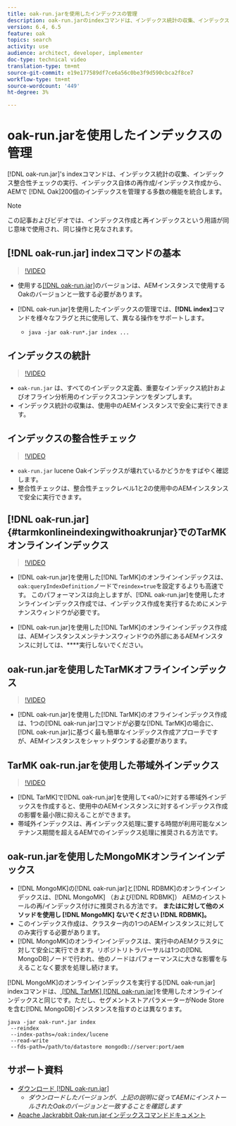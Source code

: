 ```yaml
---
title: oak-run.jarを使用したインデックスの管理
description: oak-run.jarのindexコマンドは、インデックス統計の収集、インデックス整合性チェックの実行、インデックス自体の再インデックス作成から、AEMでOakインデックスを管理する多数の機能を統合します。
version: 6.4, 6.5
feature: oak
topics: search
activity: use
audience: architect, developer, implementer
doc-type: technical video
translation-type: tm+mt
source-git-commit: e19e177589df7ce6a56c0be3f9d590cbca2f8ce7
workflow-type: tm+mt
source-wordcount: '449'
ht-degree: 3%

---
```



# oak-run.jarを使用したインデックスの管理

[!DNL oak-run.jar]&#39;s indexコマンドは、インデックス統計の収集、インデックス整合性チェックの実行、インデックス自体の再作成/インデックス作成から、AEMで [!DNL Oak]200個のインデックスを管理する多数の機能を統合します。

>[!NOTE]
>
>この記事およびビデオでは、インデックス作成と再インデックスという用語が同じ意味で使用され、同じ操作と見なされます。

## [!DNL oak-run.jar] indexコマンドの基本

>[!VIDEO](https://video.tv.adobe.com/v/21475/?quality=9&learn=on)

* 使用する[[!DNL oak-run.jar]](https://repository.apache.org/service/local/artifact/maven/redirect?r=releases&amp;g=org.apache.jackrabbit&amp;a=oak-run&amp;v=1.8.0)のバージョンは、AEMインスタンスで使用するOakのバージョンと一致する必要があります。
* [!DNL oak-run.jar]を使用したインデックスの管理では、**[!DNL index]**&#x200B;コマンドを様々なフラグと共に使用して、異なる操作をサポートします。

   * `java -jar oak-run*.jar index ...`

## インデックスの統計

>[!VIDEO](https://video.tv.adobe.com/v/21477/?quality=12&learn=on)

* `oak-run.jar` は、すべてのインデックス定義、重要なインデックス統計およびオフライン分析用のインデックスコンテンツをダンプします。
* インデックス統計の収集は、使用中のAEMインスタンスで安全に実行できます。

## インデックスの整合性チェック

>[!VIDEO](https://video.tv.adobe.com/v/21476/?quality=12&learn=on)

* `oak-run.jar` lucene Oakインデックスが壊れているかどうかをすばやく確認します。
* 整合性チェックは、整合性チェックレベル1と2の使用中のAEMインスタンスで安全に実行できます。

## [!DNL oak-run.jar] {#tarmkonlineindexingwithoakrunjar}でのTarMKオンラインインデックス

>[!VIDEO](https://video.tv.adobe.com/v/21479/?quality=12&learn=on)

* [!DNL oak-run.jar]を使用した[!DNL TarMK]のオンラインインデックスは、`oak:queryIndexDefinition`ノードで`reindex=true`を設定するよりも高速です。 このパフォーマンスは向上しますが、[!DNL oak-run.jar]を使用したオンラインインデックス作成では、インデックス作成を実行するためにメンテナンスウィンドウが必要です。

* [!DNL oak-run.jar]を使用した[!DNL TarMK]のオンラインインデックス作成は、AEMインスタンスメンテナンスウィンドウの外部にあるAEMインスタンスに対しては、****&#x200B;実行しないでください。

## oak-run.jarを使用したTarMKオフラインインデックス

>[!VIDEO](https://video.tv.adobe.com/v/21478/?quality=12&learn=on)

* [!DNL oak-run.jar]を使用した[!DNL TarMK]のオフラインインデックス作成は、1つの[!DNL oak-run.jar]コマンドが必要な[!DNL TarMK]の場合に、[!DNL oak-run.jar]に基づく最も簡単なインデックス作成アプローチですが、AEMインスタンスをシャットダウンする必要があります。

## TarMK oak-run.jarを使用した帯域外インデックス

>[!VIDEO](https://video.tv.adobe.com/v/21480/?quality=12&learn=on)

* [!DNL TarMK]で[!DNL oak-run.jar]を使用して&lt;a0/>に対する帯域外インデックスを作成すると、使用中のAEMインスタンスに対するインデックス作成の影響を最小限に抑えることができます。
* 帯域外インデックスは、再インデックス処理に要する時間が利用可能なメンテナンス期間を超えるAEMでのインデックス処理に推奨される方法です。

## oak-run.jarを使用したMongoMKオンラインインデックス

* [!DNL MongoMK]の[!DNL oak-run.jar]と[!DNL RDBMK]のオンラインインデックスは、[!DNL MongoMK] （および[!DNL RDBMK]） AEMのインストールの再/インデックス付けに推奨される方法です。 **またはに対して他のメソッドを使用し [!DNL MongoMK] ないでください [!DNL RDBMK]。**
* このインデックス作成は、クラスター内の1つのAEMインスタンスに対してのみ実行する必要があります。
* [!DNL MongoMK]のオンラインインデックスは、実行中のAEMクラスタに対して安全に実行できます。リポジトリトラバーサルは1つの[!DNL MongoDB]ノードで行われ、他のノードはパフォーマンスに大きな影響を与えることなく要求を処理し続けます。

[!DNL MongoMK]のオンラインインデックスを実行する[!DNL oak-run.jar] indexコマンドは、[ [!DNL TarMK]  [!DNL oak-run.jar]](#tarmkonlineindexingwithoakrunjar)を使用したオンラインインデックスと同じです。ただし、セグメントストアパラメーターがNode Storeを含む[!DNL MongoDB]インスタンスを指すのとは異なります。

```
java -jar oak-run*.jar index
 --reindex
 --index-paths=/oak:index/lucene
 --read-write
 --fds-path=/path/to/datastore mongodb://server:port/aem
```

## サポート資料

* [ダウンロード [!DNL oak-run.jar]](https://repository.apache.org/#nexus-search;gav~org.apache.jackrabbit~oak-run~~~~kw,versionexpand)
   * *ダウンロードしたバージョンが、上記の説明に従ってAEMにインストールされたOakのバージョンと一致することを確認します*
* [Apache Jackrabbit Oak-run.jarインデックスコマンドドキュメント](https://jackrabbit.apache.org/oak/docs/query/oak-run-indexing.html)
